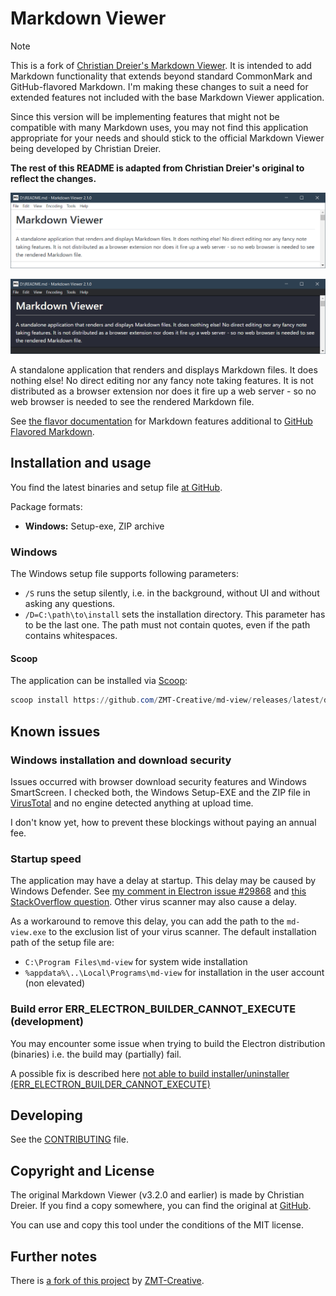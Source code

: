 # Markdown Viewer

> [!NOTE]
> This is a fork of [Christian Dreier's Markdown Viewer](https://github.com/c3er/mdview). It is
> intended to add Markdown functionality that extends beyond standard CommonMark and GitHub-flavored Markdown.
> I'm making these changes to suit a need for extended features not included with the base Markdown Viewer
> application.
>
> Since this version will be implementing features that might not be compatible with many Markdown uses,
> you may not find this application appropriate for your needs and should stick to the
> official Markdown Viewer being developed by Christian Dreier.
>
> **The rest of this README is adapted from Christian Dreier's original to reflect the changes.**

![Screenshot of the application in light mode](doc/assets/screenshot-light.png)

![Screenshot of the application in dark mode](doc/assets/screenshot-dark.png)

A standalone application that renders and displays Markdown files. It does nothing else! No direct editing nor any fancy note taking features. It is not distributed as a browser extension nor does it fire up a web server - so no web browser is needed to see the rendered Markdown file.

See [the flavor documentation](doc/flavor.md) for Markdown features additional to [GitHub Flavored Markdown](https://docs.github.com/en/get-started/writing-on-github/getting-started-with-writing-and-formatting-on-github/quickstart-for-writing-on-github).

## Installation and usage

You find the latest binaries and setup file [at GitHub](https://github.com/ZMT-Creative/md-view/releases/latest).

Package formats:

- **Windows:** Setup-exe, ZIP archive
<!-- - **Linux:** AppImage package
- **macOS:** DMG package -->

### Windows

The Windows setup file supports following parameters:

- `/S` runs the setup silently, i.e. in the background, without UI and without asking any questions.
- `/D=C:\path\to\install` sets the installation directory. This parameter has to be the last one. The path must not contain quotes, even if the path contains whitespaces.

#### Scoop

The application can be installed via [Scoop](https://scoop.sh/):

```powershell
scoop install https://github.com/ZMT-Creative/md-view/releases/latest/download/md-view.json
```

## Known issues

### Windows installation and download security

Issues occurred with browser download security features and Windows SmartScreen. I checked both, the Windows Setup-EXE and the ZIP file in [VirusTotal](https://www.virustotal.com) and no engine detected anything at upload time.

I don't know yet, how to prevent these blockings without paying an annual fee.

### Startup speed

The application may have a delay at startup. This delay may be caused by Windows Defender. See [my comment in Electron issue #29868](https://github.com/electron/electron/issues/29868#issuecomment-869049066) and [this StackOverflow question](https://stackoverflow.com/questions/67982430/windows-defender-slowing-down-electron-startup). Other virus scanner may also cause a delay.

As a workaround to remove this delay, you can add the path to the `md-view.exe` to the exclusion list of your virus scanner. The default installation path of the setup file are:

- `C:\Program Files\md-view` for system wide installation
- `%appdata%\..\Local\Programs\md-view` for installation in the user account (non elevated)

### Build error ERR_ELECTRON_BUILDER_CANNOT_EXECUTE (development)

You may encounter some issue when trying to build the Electron distribution (binaries) i.e. the build may (partially) fail.

A possible fix is described here [not able to build installer/uninstaller (ERR_ELECTRON_BUILDER_CANNOT_EXECUTE)](./doc/development-build-installer-issue.md)

## Developing

See the [CONTRIBUTING](CONTRIBUTING.md) file.

## Copyright and License

The original Markdown Viewer (v3.2.0 and earlier) is made by Christian Dreier. If you find a copy somewhere, you can find the original at [GitHub](https://github.com/c3er/mdview).

You can use and copy this tool under the conditions of the MIT license.

## Further notes

There is [a fork of this project](https://github.com/ZMT-Creative/md-view) by [ZMT-Creative](https://github.com/ZMT-Creative).
